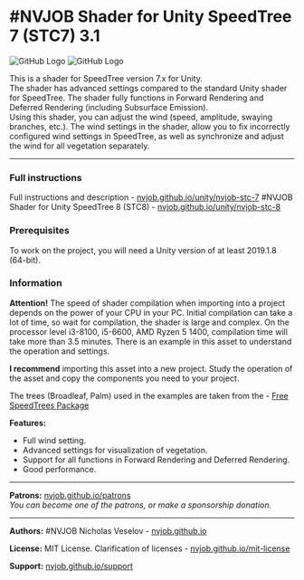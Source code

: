 # #NVJOB Shader for Unity SpeedTree 7 (STC7) 3.1

![GitHub Logo](https://nvjob.github.io/repo/unity%20assets/stc7/pic/0.jpg)
![GitHub Logo](https://nvjob.github.io/repo/unity%20assets/stc7/pic/7.jpg)

This is a shader for SpeedTree version 7.x for Unity.<br>
The shader has advanced settings compared to the standard Unity shader for SpeedTree. The shader fully functions in Forward Rendering and Deferred Rendering (including Subsurface Emission).<br>
Using this shader, you can adjust the wind (speed, amplitude, swaying branches, etc.). The wind settings in the shader, allow you to fix incorrectly configured wind settings in SpeedTree, as well as synchronize and adjust the wind for all vegetation separately.

-------------------------------------------------------------------

### Full instructions

Full instructions and description - [nvjob.github.io/unity/nvjob-stc-7](https://nvjob.github.io/unity/nvjob-stc-7)
#NVJOB Shader for Unity SpeedTree 8 (STC8) - [nvjob.github.io/unity/nvjob-stc-8](https://nvjob.github.io/unity/nvjob-stc-8)

### Prerequisites

To work on the project, you will need a Unity version of at least 2019.1.8 (64-bit).

### Information

<strong>Attention!</strong> The speed of shader compilation when importing into a project depends on the power of your CPU in your PC. Initial compilation can take a lot of time, so wait for compilation, the shader is large and complex.
On the processor level i3-8100, i5-6600, AMD Ryzen 5 1400, compilation time will take more than 3.5 minutes.
There is an example in this asset to understand the operation and settings.

<strong>I recommend</strong> importing this asset into a new project. Study the operation of the asset and copy the components you need to your project.

The trees (Broadleaf, Palm) used in the examples are taken from the - [Free SpeedTrees Package](https://assetstore.unity.com/packages/3d/vegetation/speedtree/free-speedtrees-package-29170)

<strong>Features:</strong><br>
- Full wind setting.<br>
- Advanced settings for visualization of vegetation.<br>
- Support for all functions in Forward Rendering and Deferred Rendering.<br>
- Good performance.

-------------------------------------------------------------------

**Patrons:** [nvjob.github.io/patrons](https://nvjob.github.io/patrons)<br>
*You can become one of the patrons, or make a sponsorship donation.*

-------------------------------------------------------------------

**Authors:** #NVJOB Nicholas Veselov - [nvjob.github.io](https://nvjob.github.io)

**License:** MIT License. Clarification of licenses - [nvjob.github.io/mit-license](https://nvjob.github.io/mit-license)

**Support:** [nvjob.github.io/support](https://nvjob.github.io/support)

